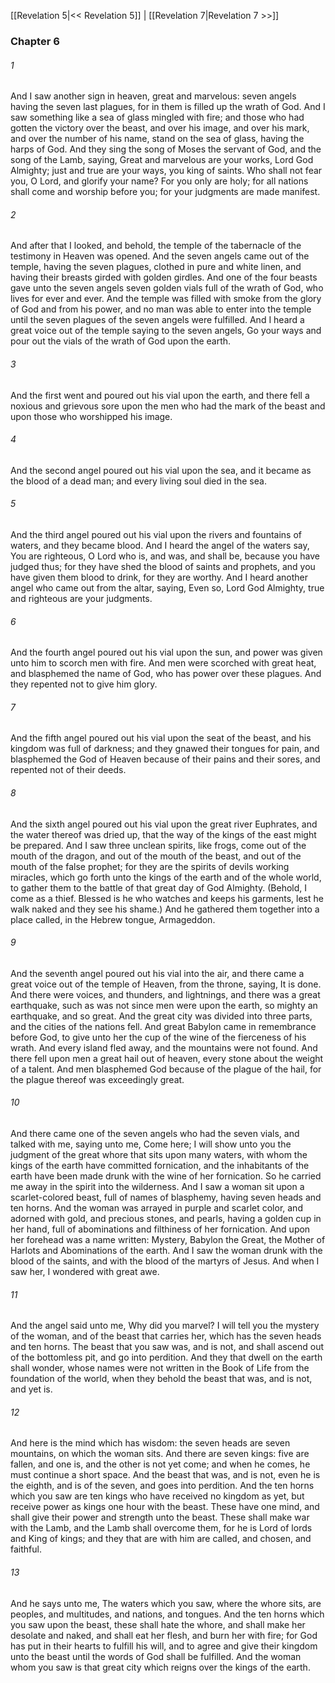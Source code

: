 [[Revelation 5|<< Revelation 5]]  |  [[Revelation 7|Revelation 7 >>]]

### Chapter 6
###### 1
And I saw another sign in heaven, great and marvelous: seven angels having the seven last plagues, for in them is filled up the wrath of God. And I saw something like a sea of glass mingled with fire; and those who had gotten the victory over the beast, and over his image, and over his mark, and over the number of his name, stand on the sea of glass, having the harps of God. And they sing the song of Moses the servant of God, and the song of the Lamb, saying, Great and marvelous are your works, Lord God Almighty; just and true are your ways, you king of saints. Who shall not fear you, O Lord, and glorify your name? For you only are holy; for all nations shall come and worship before you; for your judgments are made manifest.

###### 2
And after that I looked, and behold, the temple of the tabernacle of the testimony in Heaven was opened. And the seven angels came out of the temple, having the seven plagues, clothed in pure and white linen, and having their breasts girded with golden girdles. And one of the four beasts gave unto the seven angels seven golden vials full of the wrath of God, who lives for ever and ever. And the temple was filled with smoke from the glory of God and from his power, and no man was able to enter into the temple until the seven plagues of the seven angels were fulfilled. And I heard a great voice out of the temple saying to the seven angels, Go your ways and pour out the vials of the wrath of God upon the earth.

###### 3
And the first went and poured out his vial upon the earth, and there fell a noxious and grievous sore upon the men who had the mark of the beast and upon those who worshipped his image.

###### 4
And the second angel poured out his vial upon the sea, and it became as the blood of a dead man; and every living soul died in the sea.

###### 5
And the third angel poured out his vial upon the rivers and fountains of waters, and they became blood. And I heard the angel of the waters say, You are righteous, O Lord who is, and was, and shall be, because you have judged thus; for they have shed the blood of saints and prophets, and you have given them blood to drink, for they are worthy. And I heard another angel who came out from the altar, saying, Even so, Lord God Almighty, true and righteous are your judgments.

###### 6
And the fourth angel poured out his vial upon the sun, and power was given unto him to scorch men with fire. And men were scorched with great heat, and blasphemed the name of God, who has power over these plagues. And they repented not to give him glory.

###### 7
And the fifth angel poured out his vial upon the seat of the beast, and his kingdom was full of darkness; and they gnawed their tongues for pain, and blasphemed the God of Heaven because of their pains and their sores, and repented not of their deeds.

###### 8
And the sixth angel poured out his vial upon the great river Euphrates, and the water thereof was dried up, that the way of the kings of the east might be prepared. And I saw three unclean spirits, like frogs, come out of the mouth of the dragon, and out of the mouth of the beast, and out of the mouth of the false prophet; for they are the spirits of devils working miracles, which go forth unto the kings of the earth and of the whole world, to gather them to the battle of that great day of God Almighty. (Behold, I come as a thief. Blessed is he who watches and keeps his garments, lest he walk naked and they see his shame.) And he gathered them together into a place called, in the Hebrew tongue, Armageddon.

###### 9
And the seventh angel poured out his vial into the air, and there came a great voice out of the temple of Heaven, from the throne, saying, It is done. And there were voices, and thunders, and lightnings, and there was a great earthquake, such as was not since men were upon the earth, so mighty an earthquake, and so great. And the great city was divided into three parts, and the cities of the nations fell. And great Babylon came in remembrance before God, to give unto her the cup of the wine of the fierceness of his wrath. And every island fled away, and the mountains were not found. And there fell upon men a great hail out of heaven, every stone about the weight of a talent. And men blasphemed God because of the plague of the hail, for the plague thereof was exceedingly great.

###### 10
And there came one of the seven angels who had the seven vials, and talked with me, saying unto me, Come here; I will show unto you the judgment of the great whore that sits upon many waters, with whom the kings of the earth have committed fornication, and the inhabitants of the earth have been made drunk with the wine of her fornication. So he carried me away in the spirit into the wilderness. And I saw a woman sit upon a scarlet-colored beast, full of names of blasphemy, having seven heads and ten horns. And the woman was arrayed in purple and scarlet color, and adorned with gold, and precious stones, and pearls, having a golden cup in her hand, full of abominations and filthiness of her fornication. And upon her forehead was a name written: Mystery, Babylon the Great, the Mother of Harlots and Abominations of the earth. And I saw the woman drunk with the blood of the saints, and with the blood of the martyrs of Jesus. And when I saw her, I wondered with great awe.

###### 11
And the angel said unto me, Why did you marvel? I will tell you the mystery of the woman, and of the beast that carries her, which has the seven heads and ten horns. The beast that you saw was, and is not, and shall ascend out of the bottomless pit, and go into perdition. And they that dwell on the earth shall wonder, whose names were not written in the Book of Life from the foundation of the world, when they behold the beast that was, and is not, and yet is.

###### 12
And here is the mind which has wisdom: the seven heads are seven mountains, on which the woman sits. And there are seven kings: five are fallen, and one is, and the other is not yet come; and when he comes, he must continue a short space. And the beast that was, and is not, even he is the eighth, and is of the seven, and goes into perdition. And the ten horns which you saw are ten kings who have received no kingdom as yet, but receive power as kings one hour with the beast. These have one mind, and shall give their power and strength unto the beast. These shall make war with the Lamb, and the Lamb shall overcome them, for he is Lord of lords and King of kings; and they that are with him are called, and chosen, and faithful.

###### 13
And he says unto me, The waters which you saw, where the whore sits, are peoples, and multitudes, and nations, and tongues. And the ten horns which you saw upon the beast, these shall hate the whore, and shall make her desolate and naked, and shall eat her flesh, and burn her with fire; for God has put in their hearts to fulfill his will, and to agree and give their kingdom unto the beast until the words of God shall be fulfilled. And the woman whom you saw is that great city which reigns over the kings of the earth.